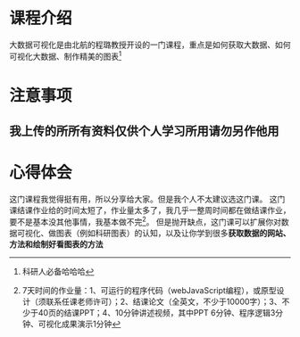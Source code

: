 # 课程介绍
大数据可视化是由北航的程璐教授开设的一门课程，重点是如何获取大数据、如何可视化大数据、制作精美的图表[^1]
# 注意事项
## 我上传的所所有资料仅供个人学习所用请勿另作他用
# 心得体会
这门课程我觉得挺有用，所以分享给大家。但是我个人不太建议选这门课。
这门课结课作业给的时间太短了，作业量太多了，我几乎一整周时间都在做结课作业，要不是基本没其他事情，我基本做不完[^2]。
但是抛开缺点，这门课可以扩展你对数据可视化、做图表（例如科研图表）的认知，以及让你学到很多**获取数据的网站、方法和绘制好看图表的方法**

[^1]:科研人必备哈哈哈
[^2]:   7天时间的作业量：1、可运行的程序代码（webJavaScript编程），或原型设计（须联系任课老师许可）；2、结课论文（全英文，不少于10000字）；3、不少于40页的结课PPT；4、10分钟讲述视频，其中PPT 6分钟、程序逻辑3分钟、可视化成果演示1分钟
